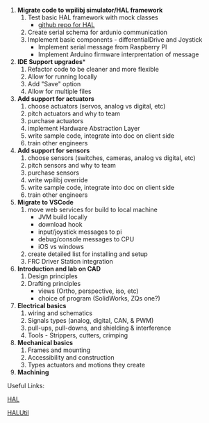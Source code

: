 1. **Migrate code to wpilibj simulator/HAL framework**
    1. Test basic HAL framework with mock classes
         - [github repo for HAL](https://github.com/wpilibsuite/allwpilib)
    1. Create serial schema for ardunio communication
    1. Implement basic components - differentialDrive and Joystick
          - Implement serial message from Raspberry PI
          - Implement Arduino firmware interprentation of message
1. **IDE Support upgrades***
    1. Refactor code to be cleaner and more flexible
    1.  Allow for running locally
    1. Add "Save" option
    1. Allow for multiple files
1. **Add support for actuators**
    1. choose actuators (servos, analog vs digital, etc)
    1. pitch actuators and why to team
    1. purchase actuators
    1. implement Hardware Abstraction Layer
    1. write sample code, integrate into doc on client side
    1. train other engineers
1. **Add support for sensors**
    1. choose sensors (switches, cameras, analog vs digital, etc)
    1. pitch sensors and why to team
    1. purchase sensors
    1. write wpilibj override
    1. write sample code, integrate into doc on client side
    1. train other engineers
1. **Migrate to VSCode**
    1. move web services for build to local machine
        - JVM build locally
        - download hook
        - input/joystick messages to pi
        - debug/console messages to CPU
        - iOS vs windows
    1. create detailed list for installing and setup
    1. FRC Driver Station integration
1. **Introduction and lab on CAD**
    1. Design principles
    1. Drafting principles
        - views (Ortho, perspective, iso, etc)
        - choice of program (SolidWorks, ZQs one?)
1. **Electrical basics**
    1. wiring and schematics
    1. Signals types (analog, digital, CAN, & PWM)
    1. pull-ups, pull-downs, and shielding & interference
    1. Tools - Strippers, cutters, crimping
1. **Mechanical basics**
    1. Frames and mounting
    1. Accessibility and construction
    1. Types actuators and motions they create
1. **Machining**

Useful Links:

[HAL](https://first.wpi.edu/FRC/roborio/release/docs/cpp/annotated.html)

[HALUtil](https://first.wpi.edu/FRC/roborio/release/docs/java/edu/wpi/first/wpilibj/hal/HALUtil.html)
